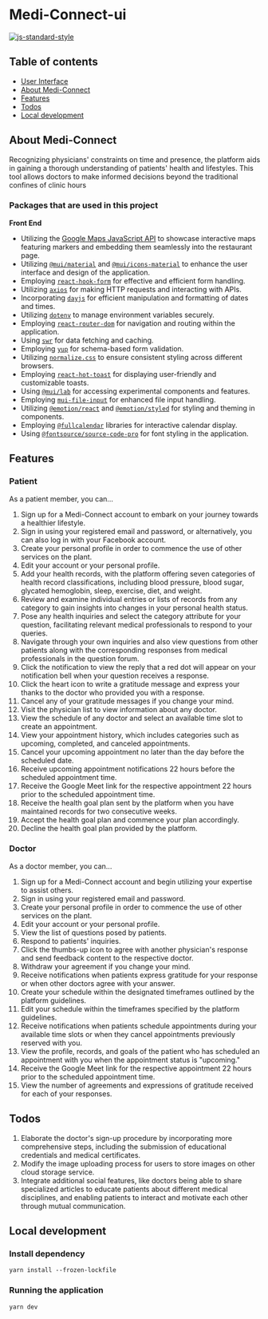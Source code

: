 # Medi-Connect-ui

[![js-standard-style](https://img.shields.io/badge/code%20style-standard-brightgreen.svg)](http://standardjs.com)

## Table of contents

- [User Interface](#User-Interface)
- [About Medi-Connect](#About-Medi-Connect)
- [Features](#Features)
- [Todos](#Todos)
- [Local development](#Local-development)

## About Medi-Connect

Recognizing physicians' constraints on time and presence, the platform aids in gaining a thorough understanding of patients' health and lifestyles. This tool allows doctors to make informed decisions beyond the traditional confines of clinic hours

### Packages that are used in this project

**Front End**

- Utilizing the [Google Maps JavaScript API](https://developers.google.com/maps/documentation/javascript/overview) to showcase interactive maps featuring markers and embedding them seamlessly into the restaurant page.
- Utilizing [`@mui/material`](https://www.npmjs.com/package/@mui/material) and [`@mui/icons-material`](https://www.npmjs.com/package/@mui/icons-material) to enhance the user interface and design of the application.
- Employing [`react-hook-form`](https://www.npmjs.com/package/react-hook-form) for effective and efficient form handling.
- Utilizing [`axios`](https://www.npmjs.com/package/axios) for making HTTP requests and interacting with APIs.
- Incorporating [`dayjs`](https://www.npmjs.com/package/dayjs) for efficient manipulation and formatting of dates and times.
- Utilizing [`dotenv`](https://www.npmjs.com/package/dotenv) to manage environment variables securely.
- Employing [`react-router-dom`](https://www.npmjs.com/package/react-router-dom) for navigation and routing within the application.
- Using [`swr`](https://www.npmjs.com/package/swr) for data fetching and caching.
- Employing [`yup`](https://www.npmjs.com/package/yup) for schema-based form validation.
- Utilizing [`normalize.css`](https://www.npmjs.com/package/normalize.css) to ensure consistent styling across different browsers.
- Employing [`react-hot-toast`](https://www.npmjs.com/package/react-hot-toast) for displaying user-friendly and customizable toasts.
- Using [`@mui/lab`](https://www.npmjs.com/package/@mui/lab) for accessing experimental components and features.
- Employing [`mui-file-input`](https://www.npmjs.com/package/mui-file-input) for enhanced file input handling.
- Utilizing [`@emotion/react`](https://www.npmjs.com/package/@emotion/react) and [`@emotion/styled`](https://www.npmjs.com/package/@emotion/styled) for styling and theming in components.
- Employing [`@fullcalendar`](https://www.npmjs.com/package/@fullcalendar) libraries for interactive calendar display.
- Using [`@fontsource/source-code-pro`](https://www.npmjs.com/package/@fontsource/source-code-pro) for font styling in the application.

## Features

### Patient

As a patient member, you can...

1. Sign up for a Medi-Connect account to embark on your journey towards a healthier lifestyle.
2. Sign in using your registered email and password, or alternatively, you can also log in with your Facebook account.
3. Create your personal profile in order to commence the use of other services on the plant.
4. Edit your account or your personal profile.
5. Add your health records, with the platform offering seven categories of health record classifications, including blood pressure, blood sugar, glycated hemoglobin, sleep, exercise, diet, and weight.
6. Review and examine individual entries or lists of records from any category to gain insights into changes in your personal health status.
7. Pose any health inquiries and select the category attribute for your question, facilitating relevant medical professionals to respond to your queries.
8. Navigate through your own inquiries and also view questions from other patients along with the corresponding responses from medical professionals in the question forum.
9. Click the notification to view the reply that a red dot will appear on your notification bell when your question receives a response.
10. Click the heart icon to write a gratitude message and express your thanks to the doctor who provided you with a response.
11. Cancel any of your gratitude messages if you change your mind.
12. Visit the physician list to view information about any doctor.
13. View the schedule of any doctor and select an available time slot to create an appointment.
14. View your appointment history, which includes categories such as upcoming, completed, and canceled appointments.
15. Cancel your upcoming appointment no later than the day before the scheduled date.
16. Receive upcoming appointment notifications 22 hours before the scheduled appointment time.
17. Receive the Google Meet link for the respective appointment 22 hours prior to the scheduled appointment time.
18. Receive the health goal plan sent by the platform when you have maintained records for two consecutive weeks.
19. Accept the health goal plan and commence your plan accordingly.
20. Decline the health goal plan provided by the platform.

### Doctor

As a doctor member, you can...

1. Sign up for a Medi-Connect account and begin utilizing your expertise to assist others.
2. Sign in using your registered email and password.
3. Create your personal profile in order to commence the use of other services on the plant.
4. Edit your account or your personal profile.
5. View the list of questions posed by patients.
6. Respond to patients' inquiries.
7. Click the thumbs-up icon to agree with another physician's response and send feedback content to the respective doctor.
8. Withdraw your agreement if you change your mind.
9. Receive notifications when patients express gratitude for your response or when other doctors agree with your answer.
10. Create your schedule within the designated timeframes outlined by the platform guidelines.
11. Edit your schedule within the timeframes specified by the platform guidelines.
12. Receive notifications when patients schedule appointments during your available time slots or when they cancel appointments previously reserved with you.
13. View the profile, records, and goals of the patient who has scheduled an appointment with you when the appointment status is "upcoming."
14. Receive the Google Meet link for the respective appointment 22 hours prior to the scheduled appointment time.
15. View the number of agreements and expressions of gratitude received for each of your responses.

## Todos

1. Elaborate the doctor's sign-up procedure by incorporating more comprehensive steps, including the submission of educational credentials and medical certificates.
2. Modify the image uploading process for users to store images on other cloud storage service.
3. Integrate additional social features, like doctors being able to share specialized articles to educate patients about different medical disciplines, and enabling patients to interact and motivate each other through mutual communication.

## Local development

### Install dependency

```
yarn install --frozen-lockfile
```

### Running the application

```shell
yarn dev
```
